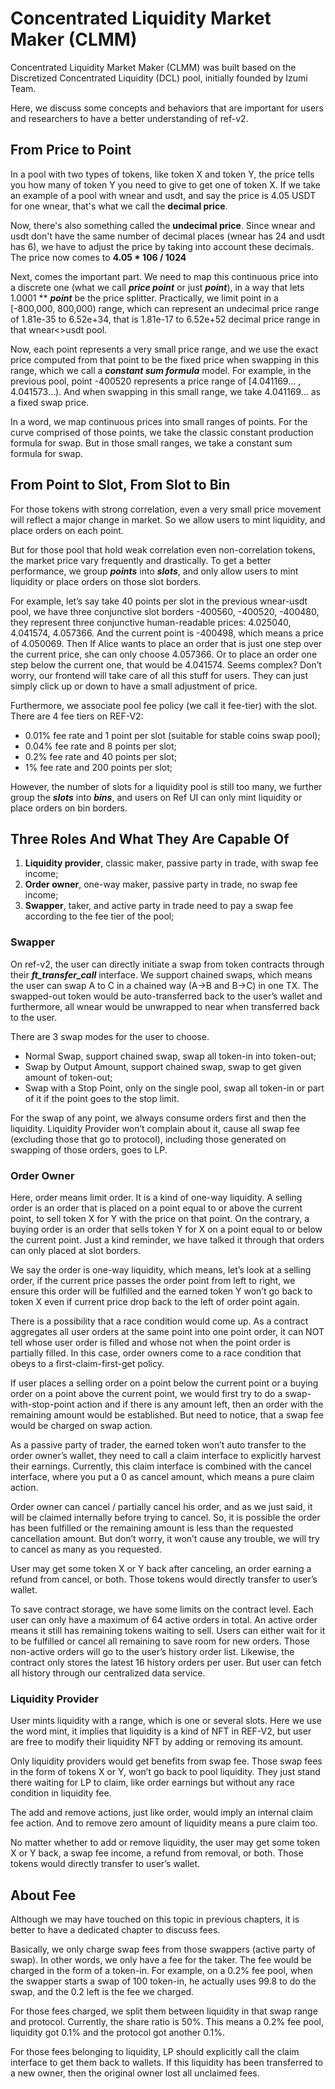 # Concentrated Liquidity Market Maker (CLMM)

Concentrated Liquidity Market Maker (CLMM) was built based on the Discretized Concentrated Liquidity (DCL) pool, initially founded by Izumi Team.

Here, we discuss some concepts and behaviors that are important for users and researchers to have a better understanding of ref-v2.

## From Price to Point

In a pool with two types of tokens, like token X and token Y, the price tells you how many of token Y you need to give to get one of token X. If we take an example of a pool with wnear and usdt, and say the price is 4.05 USDT for one wnear, that's what we call the **decimal price**.

Now, there's also something called the **undecimal price**. Since wnear and usdt don't have the same number of decimal places (wnear has 24 and usdt has 6), we have to adjust the price by taking into account these decimals. The price now  comes to **4.05 \* 106 / 1024**

Next, comes the important part. We need to map this continuous price into a discrete one (what we call _**price point**_ or just _**point**_), in a way that lets 1.0001 \*\* _**point**_ be the price splitter. Practically, we limit point in a \[-800,000, 800,000) range, which can represent an undecimal price range of 1.81e-35 to 6.52e+34, that is 1.81e-17 to 6.52e+52 decimal price range in that wnear<>usdt pool.

Now, each point represents a very small price range, and we use the exact price computed from that point to be the fixed price when swapping in this range, which we call a _**constant sum formula**_ model. For example, in the previous pool, point -400520 represents a price range of \[4.041169… , 4.041573…). And when swapping in this small range, we take 4.041169… as a fixed swap price.

In a word, we map continuous prices into small ranges of points. For the curve comprised of those points, we take the classic constant production formula for swap. But in those small ranges, we take a constant sum formula for swap.

## From Point to Slot, From Slot to Bin

For those tokens with strong correlation, even a very small price movement will reflect a major change in market. So we allow users to mint liquidity, and place orders on each point.

But for those pool that hold weak correlation even non-correlation tokens, the market price vary frequently and drastically. To get a better performance, we group _**points**_ into _**slots**_, and only allow users to mint liquidity or place orders on those slot borders.

For example, let’s say take 40 points per slot in the previous wnear-usdt pool, we have three conjunctive slot borders -400560, -400520, -400480, they represent three conjunctive human-readable prices: 4.025040, 4.041574, 4.057366. And the current point is -400498, which means a price of 4.050069. Then If Alice wants to place an order that is just one step over the current price, she can only choose 4.057366. Or to place an order one step below the current one, that would be 4.041574. Seems complex? Don’t worry, our frontend will take care of all this stuff for users. They can just simply click up or down to have a small adjustment of price.

Furthermore, we associate pool fee policy (we call it fee-tier) with the slot. There are 4 fee tiers on REF-V2:

* 0.01% fee rate and 1 point per slot (suitable for stable coins swap pool);
* 0.04% fee rate and 8 points per slot;
* 0.2% fee rate and 40 points per slot;
* 1% fee rate and 200 points per slot;

However, the number of slots for a liquidity pool is still too many, we further group the _**slots**_ into _**bins**_, and users on Ref UI can only mint liquidity or place orders on bin borders.

## Three Roles And What They Are Capable Of

1. **Liquidity provider**, classic maker, passive party in trade, with swap fee income;
2. **Order owner**, one-way maker, passive party in trade, no swap fee income;
3. **Swapper**, taker, and active party in trade need to pay a swap fee according to the fee tier of the pool;

### Swapper

On ref-v2, the user can directly initiate a swap from token contracts through their _**ft\_transfer\_call**_ interface. We support chained swaps, which means the user can swap A to C in a chained way (A→B and B→C) in one TX. The swapped-out token would be auto-transferred back to the user’s wallet and furthermore, all wnear would be unwrapped to near when transferred back to the user.

There are 3 swap modes for the user to choose.

* Normal Swap, support chained swap, swap all token-in into token-out;
* Swap by Output Amount, support chained swap, swap to get given amount of token-out;
* Swap with a Stop Point, only on the single pool, swap all token-in or part of it if the point goes to the stop limit.

For the swap of any point, we always consume orders first and then the liquidity. Liquidity Provider won’t complain about it, cause all swap fee (excluding those that go to protocol), including those generated on swapping of those orders, goes to LP.

### Order Owner

Here, order means limit order. It is a kind of one-way liquidity. A selling order is an order that is placed on a point equal to or above the current point, to sell token X for Y with the price on that point. On the contrary, a buying order is an order that sells token Y for X on a point equal to or below the current point. Just a kind reminder, we have talked it through that orders can only placed at slot borders.

We say the order is one-way liquidity, which means, let’s look at a selling order, if the current price passes the order point from left to right, we ensure this order will be fulfilled and the earned token Y won’t go back to token X even if current price drop back to the left of order point again.

There is a possibility that a race condition would come up. As a contract aggregates all user orders at the same point into one point order, it can NOT tell whose user order is filled and whose not when the point order is partially filled. In this case, order owners come to a race condition that obeys to a first-claim-first-get policy.

If user places a selling order on a point below the current point or a buying order on a point above the current point, we would first try to do a swap-with-stop-point action and if there is any amount left, then an order with the remaining amount would be established. But need to notice, that a swap fee would be charged on swap action.

As a passive party of trader, the earned token won’t auto transfer to the order owner’s wallet, they need to call a claim interface to explicitly harvest their earnings. Currently, this claim interface is combined with the cancel interface, where you put a 0 as cancel amount, which means a pure claim action.

Order owner can cancel / partially cancel his order, and as we just said, it will be claimed internally before trying to cancel. So, it is possible the order has been fulfilled or the remaining amount is less than the requested cancellation amount. But don’t worry, it won’t cause any trouble, we will try to cancel as many as you requested.

User may get some token X or Y back after canceling, an order earning a refund from cancel, or both. Those tokens would directly transfer to user’s wallet.

To save contract storage, we have some limits on the contract level. Each user can only have a maximum of 64 active orders in total. An active order means it still has remaining tokens waiting to sell. Users can either wait for it to be fulfilled or cancel all remaining to save room for new orders. Those non-active orders will go to the user’s history order list. Likewise, the contract only stores the latest 16 history orders per user. But user can fetch all history through our centralized data service.

### Liquidity Provider

User mints liquidity with a range, which is one or several slots. Here we use the word mint, it implies that liquidity is a kind of NFT in REF-V2, but user are free to modify their liquidity NFT by adding or removing its amount.

Only liquidity providers would get benefits from swap fee. Those swap fees in the form of tokens X or Y, won’t go back to pool liquidity. They just stand there waiting for LP to claim, like order earnings but without any race condition in liquidity fee.

The add and remove actions, just like order, would imply an internal claim fee action. And to remove zero amount of liquidity means a pure claim too.

No matter whether to add or remove liquidity, the user may get some token X or Y back, a swap fee income, a refund from removal, or both. Those tokens would directly transfer to user’s wallet.

## About Fee

Although we may have touched on this topic in previous chapters, it is better to have a dedicated chapter to discuss fees.

Basically, we only charge swap fees from those swappers (active party of swap). In other words, we only have a fee for the taker. The fee would be charged in the form of a token-in. For example, on a 0.2% fee pool, when the swapper starts a swap of 100 token-in, he actually uses 99.8 to do the swap, and the 0.2 left is the fee we charged.

For those fees charged, we split them between liquidity in that swap range and protocol. Currently, the share ratio is 50%. This means a 0.2% fee pool, liquidity got 0.1% and the protocol got another 0.1%.

For those fees belonging to liquidity, LP should explicitly call the claim interface to get them back to wallets. If this liquidity has been transferred to a new owner, then the original owner lost all unclaimed fees.
